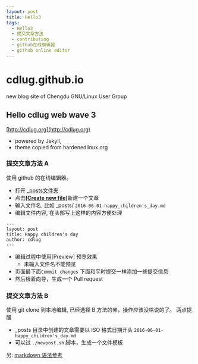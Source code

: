 ```yaml
---
layout: post
title: Hello3 
tags: 
  - Hello3
  - 提交文章方法
  - contributing
  - github在线编辑器
  - github online editor
---
```


# cdlug.github.io
new blog site of Chengdu GNU/Linux User Group


## Hello cdlug web wave 3
[http://cdlug.org](http://cdlug.org)

* powered by Jekyll,
* theme copied from hardenedlinux.org

### 提交文章方法 A
使用 github 的在线编辑器。

* 打开 [_posts文件夹](https://github.com/cdlug/cdlug.github.io/tree/master/_posts) 
* 点击[**[Create new file]**](https://github.com/cdlug/cdlug.github.io/new/master/_posts)新建一个文章
* 输入文件名, 比如 _posts/ `2016-06-01-happy_children's_day.md`
* 编辑文件内容, 在头部写上这样的内容方便处理
```
---
layout: post
title: Happy children's day
author: cdlug
---
```

* 编辑过程中使用[Preview] 预览效果
  *  未输入文件名不能预览
* 页面最下面`Commit changes` 下面和平时提交一样添加一些提交信息
* 然后根着向导，生成一个 Pull request 

### 提交文章方法 B
使用 git clone 到本地编辑, 已经选择 B 方法的亲，操作应该没啥说的了。
两点提醒

* _posts 目录中创建的文章需要以 ISO 格式日期开头 `2016-06-01-happy_children's_day.md`
* 可以试 `./newpost.sh` 脚本，生成一个文件模板


另: [markdown 语法参考](https://github.com/adam-p/markdown-here/wiki/Markdown-Cheatsheet#html)


